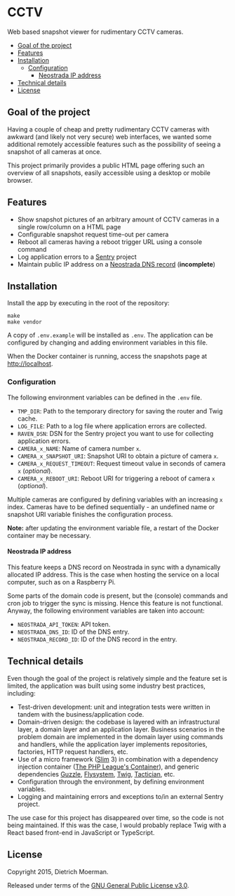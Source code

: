# CCTV

Web based snapshot viewer for rudimentary CCTV cameras.

<!-- START doctoc generated TOC please keep comment here to allow auto update -->
<!-- DON'T EDIT THIS SECTION, INSTEAD RE-RUN doctoc TO UPDATE -->

- [Goal of the project](#goal-of-the-project)
- [Features](#features)
- [Installation](#installation)
  - [Configuration](#configuration)
    - [Neostrada IP address](#neostrada-ip-address)
- [Technical details](#technical-details)
- [License](#license)

<!-- END doctoc generated TOC please keep comment here to allow auto update -->

## Goal of the project

Having a couple of cheap and pretty rudimentary CCTV cameras with awkward (and likely not very secure) web interfaces, we wanted some additional remotely accessible features such as the possibility of seeing a snapshot of all cameras at once.

This project primarily provides a public HTML page offering such an overview of all snapshots, easily accessible using a desktop or mobile browser.

## Features

* Show snapshot pictures of an arbitrary amount of CCTV cameras in a single row/column on a HTML page
* Configurable snapshot request time-out per camera
* Reboot all cameras having a reboot trigger URL using a console command
* Log application errors to a [Sentry](https://sentry.io) project
* Maintain public IP address on a [Neostrada DNS record](https://help.neostrada.nl/) (**incomplete**)

## Installation

Install the app by executing in the root of the repository:

```
make
make vendor
```

A copy of `.env.example` will be installed as `.env`. The application can be configured by changing and adding environment variables in this file.

When the Docker container is running, access the snapshots page at [http://localhost](http://localhost).

### Configuration

The following environment variables can be defined in the `.env` file.

* `TMP_DIR`: Path to the temporary directory for saving the router and Twig cache.
* `LOG_FILE`: Path to a log file where application errors are collected.
* `RAVEN_DSN`: DSN for the Sentry project you want to use for collecting application errors.
* `CAMERA_x_NAME`: Name of camera number `x`.
* `CAMERA_x_SNAPSHOT_URI`: Snapshot URI to obtain a picture of camera `x`.
* `CAMERA_x_REQUEST_TIMEOUT`: Request timeout value in seconds of camera `x` (_optional_).
* `CAMERA_x_REBOOT_URI`: Reboot URI for triggering a reboot of camera `x` (_optional_).

Multiple cameras are configured by defining variables with an increasing `x` index. Cameras have to be defined sequentially - an undefined name or snapshot URI variable finishes the configuration process.

__Note:__ after updating the environment variable file, a restart of the Docker container may be necessary.

#### Neostrada IP address

This feature keeps a DNS record on Neostrada in sync with a dynamically allocated IP address. This is the case when hosting the service on a local computer, such as on a Raspberry Pi.

Some parts of the domain code is present, but the (console) commands and cron job to trigger the sync is missing. Hence this feature is not functional. Anyway, the following environment variables are taken into account:

* `NEOSTRADA_API_TOKEN`: API token.
* `NEOSTRADA_DNS_ID`: ID of the DNS entry.
* `NEOSTRADA_RECORD_ID`: ID of the DNS record in the entry.

## Technical details

Even though the goal of the project is relatively simple and the feature set is limited, the application was built using some industry best practices, including:

* Test-driven development: unit and integration tests were written in tandem with the business/application code.
* Domain-driven design: the codebase is layered with an infrastructural layer, a domain layer and an application layer. Business scenarios in the problem domain are implemented in the domain layer using commands and handlers, while the application layer implements repositories, factories, HTTP request handlers, etc.
* Use of a micro framework ([Slim](https://www.slimframework.com/) 3) in combination with a dependency injection container ([The PHP League's Container](https://container.thephpleague.com/)), and generic dependencies [Guzzle](http://guzzlephp.org/), [Flysystem](https://flysystem.thephpleague.com/), [Twig](https://twig.symfony.com/), [Tactician](https://tactician.thephpleague.com/), etc.
* Configuration through the environment, by defining environment variables.
* Logging and maintaining errors and exceptions to/in an external Sentry project.

The use case for this project has disappeared over time, so the code is not being maintained. If this was the case, I would probably replace Twig with a React based front-end in JavaScript or TypeScript.

## License

Copyright 2015, Dietrich Moerman.

Released under terms of the [GNU General Public License v3.0](LICENSE).

